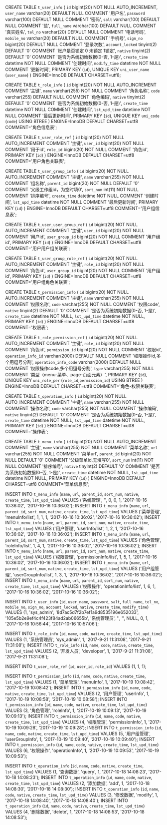 CREATE TABLE `t_user_info` (
  `id` bigint(20) NOT NULL AUTO_INCREMENT,
  `user_name` varchar(20) DEFAULT NULL COMMENT '用户名',
  `password` varchar(100) DEFAULT NULL COMMENT '密码',
  `salt` varchar(100) DEFAULT NULL COMMENT '盐',
  `full_name` varchar(100) DEFAULT NULL COMMENT '真实姓名',
  `tel_no` varchar(20) DEFAULT NULL COMMENT '电话号码',
  `mobile_no` varchar(20) DEFAULT NULL COMMENT '手机号',
  `sign_no` bigint(20) DEFAULT NULL COMMENT '登录次数',
  `account_locked` tinyint(2) DEFAULT '0' COMMENT '账户是否锁定 0 未锁定 1锁定',
  `native` tinyint(2) DEFAULT '0' COMMENT '是否为系统初始数据(0-否, 1-是)',
  `create_time` datetime NOT NULL COMMENT '创建时间',
  `modify_time` datetime NOT NULL COMMENT '更新时间',
  PRIMARY KEY (`id`),
  UNIQUE KEY `uni_user_name` (`user_name`)
) ENGINE=InnoDB DEFAULT CHARSET=utf8;

CREATE TABLE `t_role_info` (
  `id` bigint(20) NOT NULL AUTO_INCREMENT COMMENT '主键',
  `name` varchar(255) NOT NULL COMMENT '角色名称',
  `code` varchar(255) DEFAULT NULL COMMENT '角色编码',
  `native` tinyint(2) DEFAULT '0' COMMENT '是否为系统初始数据(0-否, 1-是)',
  `create_time` datetime NOT NULL COMMENT '创建时间',
  `lst_upd_time` datetime NOT NULL COMMENT '最后更新时间',
  PRIMARY KEY (`id`),
  UNIQUE KEY `uni_code` (`code`) USING BTREE
) ENGINE=InnoDB DEFAULT CHARSET=utf8 COMMENT='角色信息表';

CREATE TABLE `t_user_role_ref` (
  `id` bigint(20) NOT NULL AUTO_INCREMENT COMMENT '主键',
  `user_id` bigint(20) NOT NULL COMMENT '用于id',
  `role_id` bigint(20) NOT NULL COMMENT '角色id',
  PRIMARY KEY (`id`)
) ENGINE=InnoDB DEFAULT CHARSET=utf8 COMMENT='用户角色关联表';

CREATE TABLE `t_user_group_info` (
  `id` bigint(20) NOT NULL AUTO_INCREMENT COMMENT '主键',
  `name` varchar(255) NOT NULL COMMENT '组名称',
  `parent_id` bigint(20) NOT NULL DEFAULT '0' COMMENT '父级工作组id，为空时填0',
  `sort_num` int(11) NOT NULL COMMENT '排序编号',
  `create_time` datetime NOT NULL COMMENT '创建时间',
  `lst_upd_time` datetime NOT NULL COMMENT '最后更新时间',
  PRIMARY KEY (`id`)
) ENGINE=InnoDB DEFAULT CHARSET=utf8 COMMENT='用户组信息表';

CREATE TABLE `t_user_user_group_ref` (
  `id` bigint(20) NOT NULL AUTO_INCREMENT COMMENT '主键',
  `user_id` bigint(20) NOT NULL COMMENT '用户id',
  `user_group_id` bigint(20) NOT NULL COMMENT '用户组id',
  PRIMARY KEY (`id`)
) ENGINE=InnoDB DEFAULT CHARSET=utf8 COMMENT='用户用户组关联表';

CREATE TABLE `t_user_group_role_ref` (
  `id` bigint(20) NOT NULL AUTO_INCREMENT COMMENT '主键',
  `role_id` bigint(20) NOT NULL COMMENT '角色id',
  `user_group_id` bigint(20) NOT NULL COMMENT '用户组id',
  PRIMARY KEY (`id`)
) ENGINE=InnoDB DEFAULT CHARSET=utf8 COMMENT='用户组角色关联表';

CREATE TABLE `t_permission_info` (
  `id` bigint(20) NOT NULL AUTO_INCREMENT COMMENT '主键',
  `name` varchar(255) NOT NULL COMMENT '权限名称',
  `code` varchar(255) NOT NULL COMMENT '权限code',
  `native` tinyint(2) DEFAULT '0' COMMENT '是否为系统初始数据(0-否, 1-是)',
  `create_time` datetime NOT NULL,
  `lst_upd_time` datetime NOT NULL,
  PRIMARY KEY (`id`)
) ENGINE=InnoDB DEFAULT CHARSET=utf8 COMMENT='权限表';

CREATE TABLE `t_role_permission_ref` (
  `id` bigint(20) NOT NULL AUTO_INCREMENT COMMENT '主键',
  `role_id` bigint(20) NOT NULL COMMENT '角色id',
  `permission_id` bigint(20) NOT NULL COMMENT '权限id',
  `operation_info_id` varchar(2000) DEFAULT NULL COMMENT '权限操作id,多个用逗号分割',
  `operation_info_code` varchar(2000) DEFAULT NULL COMMENT '权限操作code,多个用逗号分割',
  `type` varchar(255) NOT NULL COMMENT '类型（menu-菜单、page-页面元素）',
  PRIMARY KEY (`id`),
  UNIQUE KEY `uni_role_per` (`role_id`,`permission_id`) USING BTREE
) ENGINE=InnoDB DEFAULT CHARSET=utf8 COMMENT='角色-权限关联表';

CREATE TABLE `t_operation_info` (
  `id` bigint(20) NOT NULL AUTO_INCREMENT COMMENT '主键',
  `name` varchar(255) NOT NULL COMMENT '操作名称',
  `code` varchar(255) NOT NULL COMMENT '操作编码',
  `native` tinyint(2) DEFAULT '0' COMMENT '是否为系统初始数据(0-否, 1-是)',
  `create_time` datetime NOT NULL,
  `lst_upd_time` datetime NOT NULL,
  PRIMARY KEY (`id`)
) ENGINE=InnoDB DEFAULT CHARSET=utf8 COMMENT='操作表';

CREATE TABLE `t_menu_info` (
  `id` bigint(20) NOT NULL AUTO_INCREMENT COMMENT '主键',
  `name` varchar(255) NOT NULL COMMENT '菜单名称',
  `url` varchar(255) NOT NULL COMMENT '菜单url',
  `parent_id` bigint(20) NOT NULL DEFAULT '0' COMMENT '父级菜单id,无填写0',
  `sort_num` int(11) NOT NULL COMMENT '排序编号',
  `native` tinyint(2) DEFAULT '0' COMMENT '是否为系统初始数据(0-否, 1-是)',
  `create_time` datetime NOT NULL,
  `lst_upd_time` datetime NOT NULL,
  PRIMARY KEY (`id`)
) ENGINE=InnoDB DEFAULT CHARSET=utf8 COMMENT='菜单信息表';

INSERT INTO `t_menu_info` (`name`, `url`, `parent_id`, `sort_num`, `native`, `create_time`, `lst_upd_time`) VALUES ('系统管理', '', 0, 0, 1, '2017-10-16 10:36:02', '2017-10-16 10:36:02');
INSERT INTO `t_menu_info` (`name`, `url`, `parent_id`, `sort_num`, `native`, `create_time`, `lst_upd_time`) VALUES ('菜单管理', 'menuInfo/list', 1, 1, 1, '2017-10-16 10:36:02', '2017-10-16 10:36:02');
INSERT INTO `t_menu_info` (`name`, `url`, `parent_id`, `sort_num`, `native`, `create_time`, `lst_upd_time`) VALUES ('用户管理', 'userInfo/list', 1, 2, 1, '2017-10-16 10:36:02', '2017-10-16 10:36:02');
INSERT INTO `t_menu_info` (`name`, `url`, `parent_id`, `sort_num`, `native`, `create_time`, `lst_upd_time`) VALUES ('角色管理', 'roleInfo/list', 1, 4, 1, '2017-10-16 10:36:02', '2017-10-16 10:36:02');
INSERT INTO `t_menu_info` (`name`, `url`, `parent_id`, `sort_num`, `native`, `create_time`, `lst_upd_time`) VALUES ('权限管理', 'permissionInfo/list', 1, 5, 1, '2017-10-16 10:36:02', '2017-10-16 10:36:02');
INSERT INTO `t_menu_info` (`name`, `url`, `parent_id`, `sort_num`, `native`, `create_time`, `lst_upd_time`) VALUES ('用户组管理', 'userGroupInfo/list', 1, 3, 1, '2017-10-16 10:36:02', '2017-10-16 10:36:02');
INSERT INTO `t_menu_info` (`name`, `url`, `parent_id`, `sort_num`, `native`, `create_time`, `lst_upd_time`) VALUES ('权限操作', 'operationInfo/list', 1, 6, 1, '2017-10-16 10:36:02', '2017-10-16 10:36:02');

INSERT INTO `t_user_info` (`id`, `user_name`, `password`, `salt`, `full_name`, `tel_no`, `mobile_no`, `sign_no`, `account_locked`, `native`, `create_time`, `modify_time`) VALUES (1, 'sys_admin', '8d7ac5d7f2b7ef1a9d8535196e652033', '105e5b2e9ef4c4f423f84ad2ab06655b', '系统管理员', '', '', NULL, 0, 1, '2017-10-16 10:56:44', '2017-10-16 10:57:06');

INSERT INTO `t_role_info` (`id`, `name`, `code`, `native`, `create_time`, `lst_upd_time`) VALUES (1, '系统管理员', 'sys_admin', 1, '2017-9-21 11:31:08', '2017-9-21 11:31:08');
INSERT INTO `t_role_info` (`id`, `name`, `code`, `native`, `create_time`, `lst_upd_time`) VALUES (2, '开发人员', 'developer', 1, '2017-9-21 11:31:08', '2017-9-21 11:31:08');

INSERT INTO `t_user_role_ref` (`id`, `user_id`, `role_id`) VALUES (1, 1, 1);

INSERT INTO `t_permission_info` (`id`, `name`, `code`, `native`, `create_time`, `lst_upd_time`) VALUES (1, '菜单管理', 'menuInfo', 1, '2017-10-19 10:08:42', '2017-10-19 10:08:42');
INSERT INTO `t_permission_info` (`id`, `name`, `code`, `native`, `create_time`, `lst_upd_time`) VALUES (2, '用户管理', 'userInfo', 1, '2017-10-19 10:08:58', '2017-10-19 10:08:58');
INSERT INTO `t_permission_info` (`id`, `name`, `code`, `native`, `create_time`, `lst_upd_time`) VALUES (3, '角色管理', 'roleInfo', 1, '2017-10-19 10:09:13', '2017-10-19 10:09:13');
INSERT INTO `t_permission_info` (`id`, `name`, `code`, `native`, `create_time`, `lst_upd_time`) VALUES (4, '权限管理', 'permissionInfo', 1, '2017-10-19 10:09:28', '2017-10-19 10:09:28');
INSERT INTO `t_permission_info` (`id`, `name`, `code`, `native`, `create_time`, `lst_upd_time`) VALUES (5, '用户组管理', 'userGroupInfo', 1, '2017-10-19 10:09:40', '2017-10-19 10:09:40');
INSERT INTO `t_permission_info` (`id`, `name`, `code`, `native`, `create_time`, `lst_upd_time`) VALUES (6, '权限操作', 'operationInfo', 1, '2017-10-19 10:09:53', '2017-10-19 10:09:53');

INSERT INTO `t_operation_info` (`id`, `name`, `code`, `native`, `create_time`, `lst_upd_time`) VALUES (1, '查询数据', 'query', 1, '2017-10-18 14:08:23', '2017-10-18 14:08:23');
INSERT INTO `t_operation_info` (`id`, `name`, `code`, `native`, `create_time`, `lst_upd_time`) VALUES (2, '添加数据', 'add', 1, '2017-10-18 14:08:30', '2017-10-18 14:08:30');
INSERT INTO `t_operation_info` (`id`, `name`, `code`, `native`, `create_time`, `lst_upd_time`) VALUES (3, '修改数据', 'modify', 1, '2017-10-18 14:08:40', '2017-10-18 14:08:40');
INSERT INTO `t_operation_info` (`id`, `name`, `code`, `native`, `create_time`, `lst_upd_time`) VALUES (4, '删除数据', 'delete', 1, '2017-10-18 14:08:53', '2017-10-18 14:08:53');



